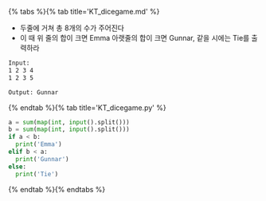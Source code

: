 {% tabs %}{% tab title='KT_dicegame.md' %}

* 두줄에 거쳐 총 8개의 수가 주어진다
* 이 때 위 줄의 합이 크면 Emma 아랫줄의 합이 크면 Gunnar, 같을 시에는 Tie를 출력하라

```txt
Input:
1 2 3 4
1 2 3 5

Output: Gunnar
```

{% endtab %}{% tab title='KT_dicegame.py' %}

```py
a = sum(map(int, input().split()))
b = sum(map(int, input().split()))
if a < b:
  print('Emma')
elif b < a:
  print('Gunnar')
else:
  print('Tie')
```

{% endtab %}{% endtabs %}
